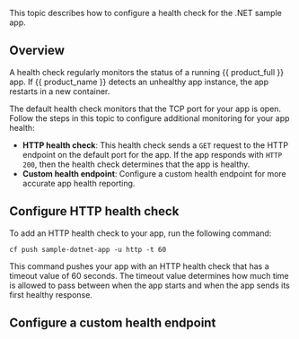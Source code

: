 This topic describes how to configure a health check for the .NET sample app.

## Overview

A health check regularly monitors the status of a running {{ product_full }}
app. If {{ product_name }} detects an unhealthy app instance, the app restarts
in a new container.

The default health check monitors that the TCP port for your app is open.
Follow the steps in this topic to configure additional monitoring for your
app health:

* **HTTP health check**: This health check sends a `GET` request to the HTTP
endpoint on the default port for the app. If the app responds with `HTTP 200`,
then the health check determines that the app is healthy.
* **Custom health endpoint**: Configure a custom health endpoint for more
accurate app health reporting.

## Configure HTTP health check

To add an HTTP health check to your app, run the following command:

```
cf push sample-dotnet-app -u http -t 60
```

This command pushes your app with an HTTP health check that has a timeout
value of 60 seconds. The timeout value determines how much time is allowed
to pass between when the app starts and when the app sends its first healthy response.

## Configure a custom health endpoint
